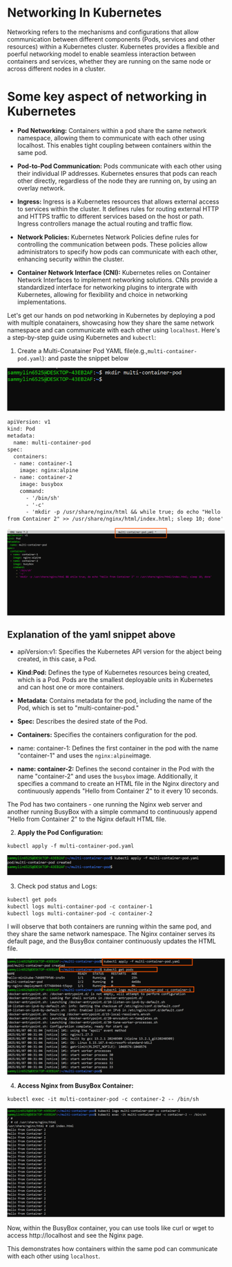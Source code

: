 # Networking In Kubernetes

Networking refers to the mechanisms and configurations that allow communication between different components (Pods, services and other resources) within a Kubernetes cluster. Kubernetes provides a flexible and poerful networking model to enable seamless interaction between containers and services, whether they are running on the same node or across different nodes in a cluster.

# Some key aspect of networking in Kubernetes

- **Pod Networking:** Containers within a pod share the same network namespace, allowing them to communicate with each other using localhost. This enables tight coupling between containers within the same pod.

- **Pod-to-Pod Communication:** Pods communicate with each other using their individual IP addresses. Kubernetes ensures that pods can reach other directly, regardless of the node they are running on, by using an overlay network. 

- **Ingress:** Ingress is a Kubernetes resources that allows external access to services within the cluster. It defines rules for routing external HTTP and HTTPS traffic to different services based on the host or path. Ingress controllers manage the actual routing and traffic flow.

- **Network Policies:** Kubernetes Network Policies define rules for controlling the communication between pods. These policies allow administrators to specify how pods can communicate with each other, enhancing security within the cluster.


- **Container Network Interface (CNI):** Kubernetes relies on Container Network Interfaces to implement networking solutions. CNIs provide a standardized interface for networking plugins to intergrate with Kubernetes, allowing for flexibility and choice in networking implementations.

Let's get our hands on pod networking in Kubernetes by deploying a pod with multiple conatainers, showcasing how they share the same network namespace and can communicate with each other using `localhost`. Here's a step-by-step guide using Kubernetes and `kubectl`:  

1. Create a Multi-Conatainer Pod YAML file(e.g.,`multi-container-pod.yaml`): and paste the snippet below

![The Image shows the multi container deployment](image/images/mkdir-multi-container-pod.png)


```
apiVersion: v1
kind: Pod
metadata:
  name: multi-container-pod
spec:
  containers:
  - name: container-1
    image: nginx:alpine
  - name: container-2
    image: busybox
    command:
      - '/bin/sh'
      - '-c'
      - 'mkdir -p /usr/share/nginx/html && while true; do echo "Hello from Container 2" >> /usr/share/nginx/html/index.html; sleep 10; done'
```

![The Image shows the multi container pod yaml file](image/images/multi-container-pod-yaml-file.png)

## Explanation of the yaml snippet above

- apiVersion:v1: Specifies the Kubernetes API version for the abject being created, in this case, a Pod.

- **Kind:Pod:** Defines the type of Kubernetes resources being created, which is a Pod. Pods are the smallest deployable units in Kubernetes and can host one or more containers.


- **Metadata:** Contains metadata for the pod, including the name of the Pod, which is set to "multi-container-pod."


- **Spec:** Describes the desired state of the Pod.


- **Containers:** Specifies the containers configuration for the pod.

- name: container-1: Defines the first container in the pod with the name "container-1" and uses the `nginx:alpine`image.

- **name: container-2:** Defines the second container in the Pod with the name "container-2" and uses the `busybox` image. Additionally, it specifies a command to create an HTML file in the Nginx directory and continuously appends "Hello from Container 2" to it every 10 seconds.

The Pod has two containers - one running the Nginx web server and another running BusyBox with a simple command to continuously append "Hello from Container 2" to the Nginx default HTML file.

2. **Apply the Pod Configuration:**

```
kubectl apply -f multi-container-pod.yaml
```

![The Image shows the multi container pod configuration](image/images/multi-container-pod-created.png)

3. Check pod status and Logs:

```
kubectl get pods
kubectl logs multi-container-pod -c container-1
kubectl logs multi-container-pod -c container-2
```

I will observe that both containers are running within the same pod, and they share the same network namespace. The Nginx container serves its default page, and the BusyBox container continuously updates the HTML file.

![The image shows the container running pod](image/images/html-file.png)


4. **Access Nginx from BusyBox Container:**

``` 
kubectl exec -it multi-container-pod -c container-2 -- /bin/sh
```

![The image shows the access from busybox container](image/images/final.png)

Now, within the BusyBox container, you can use tools like curl or wget to access http://localhost and see the Nginx page.

This demonstrates how containers within the same pod can communicate with each other using `localhost`.





